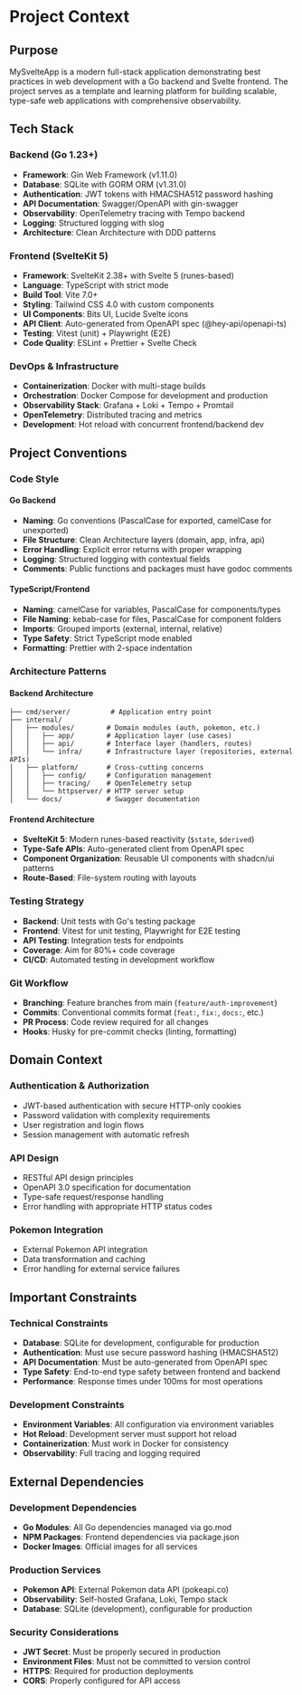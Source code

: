 # Project Context

## Purpose
MySvelteApp is a modern full-stack application demonstrating best practices in web development with a Go backend and Svelte frontend. The project serves as a template and learning platform for building scalable, type-safe web applications with comprehensive observability.

## Tech Stack

### Backend (Go 1.23+)
- **Framework**: Gin Web Framework (v1.11.0)
- **Database**: SQLite with GORM ORM (v1.31.0)
- **Authentication**: JWT tokens with HMACSHA512 password hashing
- **API Documentation**: Swagger/OpenAPI with gin-swagger
- **Observability**: OpenTelemetry tracing with Tempo backend
- **Logging**: Structured logging with slog
- **Architecture**: Clean Architecture with DDD patterns

### Frontend (SvelteKit 5)
- **Framework**: SvelteKit 2.38+ with Svelte 5 (runes-based)
- **Language**: TypeScript with strict mode
- **Build Tool**: Vite 7.0+
- **Styling**: Tailwind CSS 4.0 with custom components
- **UI Components**: Bits UI, Lucide Svelte icons
- **API Client**: Auto-generated from OpenAPI spec (@hey-api/openapi-ts)
- **Testing**: Vitest (unit) + Playwright (E2E)
- **Code Quality**: ESLint + Prettier + Svelte Check

### DevOps & Infrastructure
- **Containerization**: Docker with multi-stage builds
- **Orchestration**: Docker Compose for development and production
- **Observability Stack**: Grafana + Loki + Tempo + Promtail
- **OpenTelemetry**: Distributed tracing and metrics
- **Development**: Hot reload with concurrent frontend/backend dev

## Project Conventions

### Code Style

#### Go Backend
- **Naming**: Go conventions (PascalCase for exported, camelCase for unexported)
- **File Structure**: Clean Architecture layers (domain, app, infra, api)
- **Error Handling**: Explicit error returns with proper wrapping
- **Logging**: Structured logging with contextual fields
- **Comments**: Public functions and packages must have godoc comments

#### TypeScript/Frontend
- **Naming**: camelCase for variables, PascalCase for components/types
- **File Naming**: kebab-case for files, PascalCase for component folders
- **Imports**: Grouped imports (external, internal, relative)
- **Type Safety**: Strict TypeScript mode enabled
- **Formatting**: Prettier with 2-space indentation

### Architecture Patterns

#### Backend Architecture
```
├── cmd/server/          # Application entry point
├── internal/
│   ├── modules/        # Domain modules (auth, pokemon, etc.)
│   │   ├── app/        # Application layer (use cases)
│   │   ├── api/        # Interface layer (handlers, routes)
│   │   └── infra/      # Infrastructure layer (repositories, external APIs)
│   ├── platform/       # Cross-cutting concerns
│   │   ├── config/     # Configuration management
│   │   ├── tracing/    # OpenTelemetry setup
│   │   └── httpserver/ # HTTP server setup
│   └── docs/           # Swagger documentation
```

#### Frontend Architecture
- **SvelteKit 5**: Modern runes-based reactivity (`$state`, `$derived`)
- **Type-Safe APIs**: Auto-generated client from OpenAPI spec
- **Component Organization**: Reusable UI components with shadcn/ui patterns
- **Route-Based**: File-system routing with layouts

### Testing Strategy
- **Backend**: Unit tests with Go's testing package
- **Frontend**: Vitest for unit testing, Playwright for E2E testing
- **API Testing**: Integration tests for endpoints
- **Coverage**: Aim for 80%+ code coverage
- **CI/CD**: Automated testing in development workflow

### Git Workflow
- **Branching**: Feature branches from main (`feature/auth-improvement`)
- **Commits**: Conventional commits format (`feat:`, `fix:`, `docs:`, etc.)
- **PR Process**: Code review required for all changes
- **Hooks**: Husky for pre-commit checks (linting, formatting)

## Domain Context

### Authentication & Authorization
- JWT-based authentication with secure HTTP-only cookies
- Password validation with complexity requirements
- User registration and login flows
- Session management with automatic refresh

### API Design
- RESTful API design principles
- OpenAPI 3.0 specification for documentation
- Type-safe request/response handling
- Error handling with appropriate HTTP status codes

### Pokemon Integration
- External Pokemon API integration
- Data transformation and caching
- Error handling for external service failures

## Important Constraints

### Technical Constraints
- **Database**: SQLite for development, configurable for production
- **Authentication**: Must use secure password hashing (HMACSHA512)
- **API Documentation**: Must be auto-generated from OpenAPI spec
- **Type Safety**: End-to-end type safety between frontend and backend
- **Performance**: Response times under 100ms for most operations

### Development Constraints
- **Environment Variables**: All configuration via environment variables
- **Hot Reload**: Development server must support hot reload
- **Containerization**: Must work in Docker for consistency
- **Observability**: Full tracing and logging required

## External Dependencies

### Development Dependencies
- **Go Modules**: All Go dependencies managed via go.mod
- **NPM Packages**: Frontend dependencies via package.json
- **Docker Images**: Official images for all services

### Production Services
- **Pokemon API**: External Pokemon data API (pokeapi.co)
- **Observability**: Self-hosted Grafana, Loki, Tempo stack
- **Database**: SQLite (development), configurable for production

### Security Considerations
- **JWT Secret**: Must be properly secured in production
- **Environment Files**: Must not be committed to version control
- **HTTPS**: Required for production deployments
- **CORS**: Properly configured for API access
